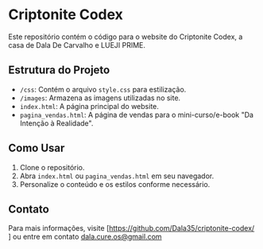 # Criptonite Codex

Este repositório contém o código para o website do Criptonite Codex, a casa de Dala De Carvalho e LUEJI PRIME.

## Estrutura do Projeto

* `/css`: Contém o arquivo `style.css` para estilização.
* `/images`: Armazena as imagens utilizadas no site.
* `index.html`: A página principal do website.
* `pagina_vendas.html`: A página de vendas para o mini-curso/e-book "Da Intenção à Realidade".

## Como Usar

1. Clone o repositório.
2. Abra `index.html` ou `pagina_vendas.html` em seu navegador.
3. Personalize o conteúdo e os estilos conforme necessário.

## Contato

Para mais informações, visite [https://github.com/Dala35/criptonite-codex/  ] ou entre em contato dala.cure.os@gmail.com

